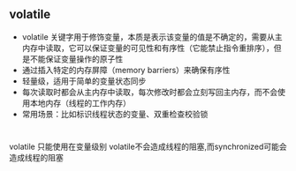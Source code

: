 
## volatile
- volatile 关键字用于修饰变量，本质是表示该变量的值是不确定的，需要从主内存中读取，它可以保证变量的可见性和有序性（它能禁止指令重排序），但是不能保证变量操作的原子性 
- 通过插入特定的内存屏障（memory barriers）来确保有序性
- 轻量级，适用于简单的变量状态同步
- 每次读取时都会从主内存中读取，每次修改时都会立刻写回主内存，而不会使用本地内存（线程的工作内存）
- 常用场景：比如标识线程状态的变量、双重检查校验锁






# 
volatile 只能使用在变量级别
volatile不会造成线程的阻塞,而synchronized可能会造成线程的阻塞